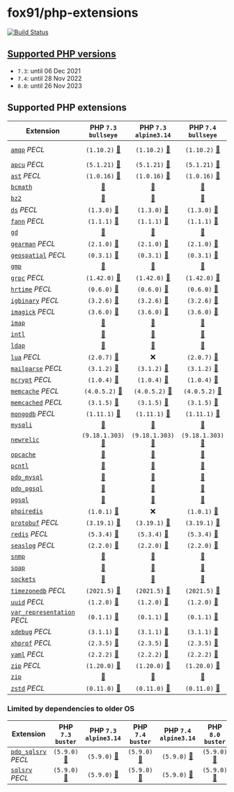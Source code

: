 # fox91/php-extensions

[![Build Status](https://github.com/fox91/docker-php-extensions/actions/workflows/ci.yaml/badge.svg)](https://github.com/fox91/docker-php-extensions/actions/workflows/ci.yaml)

## [Supported PHP versions](https://www.php.net/supported-versions.php)

- `7.3`: until 06 Dec 2021
- `7.4`: until 28 Nov 2022
- `8.0`: until 26 Nov 2023

## Supported PHP extensions

Extension | PHP `7.3` `bullseye` | PHP `7.3` `alpine3.14` | PHP `7.4` `bullseye` | PHP `7.4` `alpine3.14` | PHP `8.0` `bullseye` | PHP `8.0` `alpine3.14`
----------|:--------------------:|:----------------------:|:--------------------:|:----------------------:|:--------------------:|:---------------------:
[`amqp`](https://pecl.php.net/package/amqp) _PECL_ | `(1.10.2)` [:whale:](7.3/bullseye/pecl_amqp/Dockerfile) | `(1.10.2)` [:whale:](7.3/alpine3.14/pecl_amqp/Dockerfile) | `(1.10.2)` [:whale:](7.4/bullseye/pecl_amqp/Dockerfile) | `(1.10.2)` [:whale:](7.4/alpine3.14/pecl_amqp/Dockerfile) | `(1.11.0RC1)` [:whale:](8.0/bullseye/pecl_amqp/Dockerfile) | `(1.11.0RC1)` [:whale:](8.0/alpine3.14/pecl_amqp/Dockerfile)
[`apcu`](https://pecl.php.net/package/apcu) _PECL_ | `(5.1.21)` [:whale:](7.3/bullseye/pecl_apcu/Dockerfile) | `(5.1.21)` [:whale:](7.3/alpine3.14/pecl_apcu/Dockerfile) | `(5.1.21)` [:whale:](7.4/bullseye/pecl_apcu/Dockerfile) | `(5.1.21)` [:whale:](7.4/alpine3.14/pecl_apcu/Dockerfile) | `(5.1.21)` [:whale:](8.0/bullseye/pecl_apcu/Dockerfile) | `(5.1.21)` [:whale:](8.0/alpine3.14/pecl_apcu/Dockerfile)
[`ast`](https://pecl.php.net/package/ast) _PECL_ | `(1.0.16)` [:whale:](7.3/bullseye/pecl_ast/Dockerfile) | `(1.0.16)` [:whale:](7.3/alpine3.14/pecl_ast/Dockerfile) | `(1.0.16)` [:whale:](7.4/bullseye/pecl_ast/Dockerfile) | `(1.0.16)` [:whale:](7.4/alpine3.14/pecl_ast/Dockerfile) | `(1.0.16)` [:whale:](8.0/bullseye/pecl_ast/Dockerfile) | `(1.0.16)` [:whale:](8.0/alpine3.14/pecl_ast/Dockerfile)
[`bcmath`](https://php.net/bcmath) | [:whale:](7.3/bullseye/bcmath/Dockerfile) | [:whale:](7.3/alpine3.14/bcmath/Dockerfile) | [:whale:](7.4/bullseye/bcmath/Dockerfile) | [:whale:](7.4/alpine3.14/bcmath/Dockerfile) | [:whale:](8.0/bullseye/bcmath/Dockerfile) | [:whale:](8.0/alpine3.14/bcmath/Dockerfile)
[`bz2`](https://php.net/bz2) | [:whale:](7.3/bullseye/bz2/Dockerfile) | [:whale:](7.3/alpine3.14/bz2/Dockerfile) | [:whale:](7.4/bullseye/bz2/Dockerfile) | [:whale:](7.4/alpine3.14/bz2/Dockerfile) | [:whale:](8.0/bullseye/bz2/Dockerfile) | [:whale:](8.0/alpine3.14/bz2/Dockerfile)
[`ds`](https://pecl.php.net/package/ds) _PECL_ | `(1.3.0)` [:whale:](7.3/bullseye/pecl_ds/Dockerfile) | `(1.3.0)` [:whale:](7.3/alpine3.14/pecl_ds/Dockerfile) | `(1.3.0)` [:whale:](7.4/bullseye/pecl_ds/Dockerfile) | `(1.3.0)` [:whale:](7.4/alpine3.14/pecl_ds/Dockerfile) | `(1.3.0)` [:whale:](8.0/bullseye/pecl_ds/Dockerfile) | `(1.3.0)` [:whale:](8.0/alpine3.14/pecl_ds/Dockerfile)
[`fann`](https://pecl.php.net/package/fann) _PECL_ | `(1.1.1)` [:whale:](7.3/bullseye/pecl_fann/Dockerfile) | `(1.1.1)` [:whale:](7.3/alpine3.14/pecl_fann/Dockerfile) | `(1.1.1)` [:whale:](7.4/bullseye/pecl_fann/Dockerfile) | `(1.1.1)` [:whale:](7.4/alpine3.14/pecl_fann/Dockerfile) | `(1.2.0RC1)` [:whale:](8.0/bullseye/pecl_fann/Dockerfile) | `(1.2.0RC1)` [:whale:](8.0/alpine3.14/pecl_fann/Dockerfile)
[`gd`](https://php.net/gd) | [:whale:](7.3/bullseye/gd/Dockerfile) | [:whale:](7.3/alpine3.14/gd/Dockerfile) | [:whale:](7.4/bullseye/gd/Dockerfile) | [:whale:](7.4/alpine3.14/gd/Dockerfile) | [:whale:](8.0/bullseye/gd/Dockerfile) | [:whale:](8.0/alpine3.14/gd/Dockerfile)
[`gearman`](https://pecl.php.net/package/gearman) _PECL_ | `(2.1.0)` [:whale:](7.3/bullseye/pecl_gearman/Dockerfile) | `(2.1.0)` [:whale:](7.3/alpine3.14/pecl_gearman/Dockerfile) | `(2.1.0)` [:whale:](7.4/bullseye/pecl_gearman/Dockerfile) | `(2.1.0)` [:whale:](7.4/alpine3.14/pecl_gearman/Dockerfile) | `(2.1.0)` [:whale:](8.0/bullseye/pecl_gearman/Dockerfile) | `(2.1.0)` [:whale:](8.0/alpine3.14/pecl_gearman/Dockerfile)
[`geospatial`](https://pecl.php.net/package/geospatial) _PECL_ | `(0.3.1)` [:whale:](7.3/bullseye/pecl_geospatial/Dockerfile) | `(0.3.1)` [:whale:](7.3/alpine3.14/pecl_geospatial/Dockerfile) | `(0.3.1)` [:whale:](7.4/bullseye/pecl_geospatial/Dockerfile) | `(0.3.1)` [:whale:](7.4/alpine3.14/pecl_geospatial/Dockerfile) | `(0.3.1)` [:whale:](8.0/bullseye/pecl_geospatial/Dockerfile) | `(0.3.1)` [:whale:](8.0/alpine3.14/pecl_geospatial/Dockerfile)
[`gmp`](https://php.net/gmp) | [:whale:](7.3/bullseye/gmp/Dockerfile) | [:whale:](7.3/alpine3.14/gmp/Dockerfile) | [:whale:](7.4/bullseye/gmp/Dockerfile) | [:whale:](7.4/alpine3.14/gmp/Dockerfile) | [:whale:](8.0/bullseye/gmp/Dockerfile) | [:whale:](8.0/alpine3.14/gmp/Dockerfile)
[`grpc`](https://pecl.php.net/package/grpc) _PECL_ | `(1.42.0)` [:whale:](7.3/bullseye/pecl_grpc/Dockerfile) | `(1.42.0)` [:whale:](7.3/alpine3.14/pecl_grpc/Dockerfile) | `(1.42.0)` [:whale:](7.4/bullseye/pecl_grpc/Dockerfile) | `(1.42.0)` [:whale:](7.4/alpine3.14/pecl_grpc/Dockerfile) | `(1.42.0)` [:whale:](8.0/bullseye/pecl_grpc/Dockerfile) | `(1.42.0)` [:whale:](8.0/alpine3.14/pecl_grpc/Dockerfile)
[`hrtime`](https://pecl.php.net/package/hrtime) _PECL_ | `(0.6.0)` [:whale:](7.3/bullseye/pecl_hrtime/Dockerfile) | `(0.6.0)` [:whale:](7.3/alpine3.14/pecl_hrtime/Dockerfile) | `(0.6.0)` [:whale:](7.4/bullseye/pecl_hrtime/Dockerfile) | `(0.6.0)` [:whale:](7.4/alpine3.14/pecl_hrtime/Dockerfile) | :x: | :x:
[`igbinary`](https://pecl.php.net/package/igbinary) _PECL_ | `(3.2.6)` [:whale:](7.3/bullseye/pecl_igbinary/Dockerfile) | `(3.2.6)` [:whale:](7.3/alpine3.14/pecl_igbinary/Dockerfile) | `(3.2.6)` [:whale:](7.4/bullseye/pecl_igbinary/Dockerfile) | `(3.2.6)` [:whale:](7.4/alpine3.14/pecl_igbinary/Dockerfile) | `(3.2.6)` [:whale:](8.0/bullseye/pecl_igbinary/Dockerfile) | `(3.2.6)` [:whale:](8.0/alpine3.14/pecl_igbinary/Dockerfile)
[`imagick`](https://pecl.php.net/package/imagick) _PECL_ | `(3.6.0)` [:whale:](7.3/bullseye/pecl_imagick/Dockerfile) | `(3.6.0)` [:whale:](7.3/alpine3.14/pecl_imagick/Dockerfile) | `(3.6.0)` [:whale:](7.4/bullseye/pecl_imagick/Dockerfile) | `(3.6.0)` [:whale:](7.4/alpine3.14/pecl_imagick/Dockerfile) | `(3.6.0)` [:whale:](8.0/bullseye/pecl_imagick/Dockerfile) | `(3.6.0)` [:whale:](8.0/alpine3.14/pecl_imagick/Dockerfile)
[`imap`](https://php.net/imap) | [:whale:](7.3/bullseye/imap/Dockerfile) | [:whale:](7.3/alpine3.14/imap/Dockerfile) | [:whale:](7.4/bullseye/imap/Dockerfile) | [:whale:](7.4/alpine3.14/imap/Dockerfile) | [:whale:](8.0/bullseye/imap/Dockerfile) | [:whale:](8.0/alpine3.14/imap/Dockerfile)
[`intl`](https://php.net/intl) | [:whale:](7.3/bullseye/intl/Dockerfile) | [:whale:](7.3/alpine3.14/intl/Dockerfile) | [:whale:](7.4/bullseye/intl/Dockerfile) | [:whale:](7.4/alpine3.14/intl/Dockerfile) | [:whale:](8.0/bullseye/intl/Dockerfile) | [:whale:](8.0/alpine3.14/intl/Dockerfile)
[`ldap`](https://php.net/ldap) | [:whale:](7.3/bullseye/ldap/Dockerfile) | [:whale:](7.3/alpine3.14/ldap/Dockerfile) | [:whale:](7.4/bullseye/ldap/Dockerfile) | [:whale:](7.4/alpine3.14/ldap/Dockerfile) | [:whale:](8.0/bullseye/ldap/Dockerfile) | [:whale:](8.0/alpine3.14/ldap/Dockerfile)
[`lua`](https://pecl.php.net/package/lua) _PECL_ | `(2.0.7)` [:whale:](7.3/bullseye/pecl_lua/Dockerfile) | :x: | `(2.0.7)` [:whale:](7.4/bullseye/pecl_lua/Dockerfile) | :x: | :x: | :x:
[`mailparse`](https://pecl.php.net/package/mailparse) _PECL_ | `(3.1.2)` [:whale:](7.3/bullseye/pecl_mailparse/Dockerfile) | `(3.1.2)` [:whale:](7.3/alpine3.14/pecl_mailparse/Dockerfile) | `(3.1.2)` [:whale:](7.4/bullseye/pecl_mailparse/Dockerfile) | `(3.1.2)` [:whale:](7.4/alpine3.14/pecl_mailparse/Dockerfile) | `(3.1.2)` [:whale:](8.0/bullseye/pecl_mailparse/Dockerfile) | `(3.1.2)` [:whale:](8.0/alpine3.14/pecl_mailparse/Dockerfile)
[`mcrypt`](https://pecl.php.net/package/mcrypt) _PECL_ | `(1.0.4)` [:whale:](7.3/bullseye/pecl_mcrypt/Dockerfile) | `(1.0.4)` [:whale:](7.3/alpine3.14/pecl_mcrypt/Dockerfile) | `(1.0.4)` [:whale:](7.4/bullseye/pecl_mcrypt/Dockerfile) | `(1.0.4)` [:whale:](7.4/alpine3.14/pecl_mcrypt/Dockerfile) | `(1.0.4)` [:whale:](8.0/bullseye/pecl_mcrypt/Dockerfile) | `(1.0.4)` [:whale:](8.0/alpine3.14/pecl_mcrypt/Dockerfile)
[`memcache`](https://pecl.php.net/package/memcache) _PECL_ | `(4.0.5.2)` [:whale:](7.3/bullseye/pecl_memcache/Dockerfile) | `(4.0.5.2)` [:whale:](7.3/alpine3.14/pecl_memcache/Dockerfile) | `(4.0.5.2)` [:whale:](7.4/bullseye/pecl_memcache/Dockerfile) | `(4.0.5.2)` [:whale:](7.4/alpine3.14/pecl_memcache/Dockerfile) | `(8.0)` [:whale:](8.0/bullseye/pecl_memcache/Dockerfile) | `(8.0)` [:whale:](8.0/alpine3.14/pecl_memcache/Dockerfile)
[`memcached`](https://pecl.php.net/package/memcached) _PECL_ | `(3.1.5)` [:whale:](7.3/bullseye/pecl_memcached/Dockerfile) | `(3.1.5)` [:whale:](7.3/alpine3.14/pecl_memcached/Dockerfile) | `(3.1.5)` [:whale:](7.4/bullseye/pecl_memcached/Dockerfile) | `(3.1.5)` [:whale:](7.4/alpine3.14/pecl_memcached/Dockerfile) | `(3.1.5)` [:whale:](8.0/bullseye/pecl_memcached/Dockerfile) | `(3.1.5)` [:whale:](8.0/alpine3.14/pecl_memcached/Dockerfile)
[`mongodb`](https://pecl.php.net/package/mongodb) _PECL_ | `(1.11.1)` [:whale:](7.3/bullseye/pecl_mongodb/Dockerfile) | `(1.11.1)` [:whale:](7.3/alpine3.14/pecl_mongodb/Dockerfile) | `(1.11.1)` [:whale:](7.4/bullseye/pecl_mongodb/Dockerfile) | `(1.11.1)` [:whale:](7.4/alpine3.14/pecl_mongodb/Dockerfile) | `(1.11.1)` [:whale:](8.0/bullseye/pecl_mongodb/Dockerfile) | `(1.11.1)` [:whale:](8.0/alpine3.14/pecl_mongodb/Dockerfile)
[`mysqli`](https://php.net/mysqli) | [:whale:](7.3/bullseye/mysqli/Dockerfile) | [:whale:](7.3/alpine3.14/mysqli/Dockerfile) | [:whale:](7.4/bullseye/mysqli/Dockerfile) | [:whale:](7.4/alpine3.14/mysqli/Dockerfile) | [:whale:](8.0/bullseye/mysqli/Dockerfile) | [:whale:](8.0/alpine3.14/mysqli/Dockerfile)
[`newrelic`](https://docs.newrelic.com/docs/apm/agents/php-agent/) | `(9.18.1.303)` [:whale:](7.3/bullseye/newrelic/Dockerfile) | `(9.18.1.303)` [:whale:](7.3/alpine3.14/newrelic/Dockerfile) | `(9.18.1.303)` [:whale:](7.4/bullseye/newrelic/Dockerfile) | `(9.18.1.303)` [:whale:](7.4/alpine3.14/newrelic/Dockerfile) | `(9.18.1.303)` [:whale:](8.0/bullseye/newrelic/Dockerfile) | `(9.18.1.303)` [:whale:](8.0/alpine3.14/newrelic/Dockerfile)
[`opcache`](https://php.net/opcache) | [:whale:](7.3/bullseye/opcache/Dockerfile) | [:whale:](7.3/alpine3.14/opcache/Dockerfile) | [:whale:](7.4/bullseye/opcache/Dockerfile) | [:whale:](7.4/alpine3.14/opcache/Dockerfile) | [:whale:](8.0/bullseye/opcache/Dockerfile) | [:whale:](8.0/alpine3.14/opcache/Dockerfile)
[`pcntl`](https://php.net/pcntl) | [:whale:](7.3/bullseye/pcntl/Dockerfile) | [:whale:](7.3/alpine3.14/pcntl/Dockerfile) | [:whale:](7.4/bullseye/pcntl/Dockerfile) | [:whale:](7.4/alpine3.14/pcntl/Dockerfile) | [:whale:](8.0/bullseye/pcntl/Dockerfile) | [:whale:](8.0/alpine3.14/pcntl/Dockerfile)
[`pdo_mysql`](https://php.net/pdo_mysql) | [:whale:](7.3/bullseye/pdo_mysql/Dockerfile) | [:whale:](7.3/alpine3.14/pdo_mysql/Dockerfile) | [:whale:](7.4/bullseye/pdo_mysql/Dockerfile) | [:whale:](7.4/alpine3.14/pdo_mysql/Dockerfile) | [:whale:](8.0/bullseye/pdo_mysql/Dockerfile) | [:whale:](8.0/alpine3.14/pdo_mysql/Dockerfile)
[`pdo_pgsql`](https://php.net/pdo_pgsql) | [:whale:](7.3/bullseye/pdo_pgsql/Dockerfile) | [:whale:](7.3/alpine3.14/pdo_pgsql/Dockerfile) | [:whale:](7.4/bullseye/pdo_pgsql/Dockerfile) | [:whale:](7.4/alpine3.14/pdo_pgsql/Dockerfile) | [:whale:](8.0/bullseye/pdo_pgsql/Dockerfile) | [:whale:](8.0/alpine3.14/pdo_pgsql/Dockerfile)
[`pgsql`](https://php.net/pgsql) | [:whale:](7.3/bullseye/pgsql/Dockerfile) | [:whale:](7.3/alpine3.14/pgsql/Dockerfile) | [:whale:](7.4/bullseye/pgsql/Dockerfile) | [:whale:](7.4/alpine3.14/pgsql/Dockerfile) | [:whale:](8.0/bullseye/pgsql/Dockerfile) | [:whale:](8.0/alpine3.14/pgsql/Dockerfile)
[`phpiredis`](https://github.com/nrk/phpiredis) | `(1.0.1)` [:whale:](7.3/bullseye/phpiredis/Dockerfile) | :x: | `(1.0.1)` [:whale:](7.4/bullseye/phpiredis/Dockerfile) | :x: | `(1.0.1)` [:whale:](8.0/bullseye/phpiredis/Dockerfile) | :x:
[`protobuf`](https://pecl.php.net/package/protobuf) _PECL_ | `(3.19.1)` [:whale:](7.3/bullseye/pecl_protobuf/Dockerfile) | `(3.19.1)` [:whale:](7.3/alpine3.14/pecl_protobuf/Dockerfile) | `(3.19.1)` [:whale:](7.4/bullseye/pecl_protobuf/Dockerfile) | `(3.19.1)` [:whale:](7.4/alpine3.14/pecl_protobuf/Dockerfile) | `(3.19.1)` [:whale:](8.0/bullseye/pecl_protobuf/Dockerfile) | `(3.19.1)` [:whale:](8.0/alpine3.14/pecl_protobuf/Dockerfile)
[`redis`](https://pecl.php.net/package/redis) _PECL_ | `(5.3.4)` [:whale:](7.3/bullseye/pecl_redis/Dockerfile) | `(5.3.4)` [:whale:](7.3/alpine3.14/pecl_redis/Dockerfile) | `(5.3.4)` [:whale:](7.4/bullseye/pecl_redis/Dockerfile) | `(5.3.4)` [:whale:](7.4/alpine3.14/pecl_redis/Dockerfile) | `(5.3.4)` [:whale:](8.0/bullseye/pecl_redis/Dockerfile) | `(5.3.4)` [:whale:](8.0/alpine3.14/pecl_redis/Dockerfile)
[`seaslog`](https://pecl.php.net/package/seaslog) _PECL_ | `(2.2.0)` [:whale:](7.3/bullseye/pecl_seaslog/Dockerfile) | `(2.2.0)` [:whale:](7.3/alpine3.14/pecl_seaslog/Dockerfile) | `(2.2.0)` [:whale:](7.4/bullseye/pecl_seaslog/Dockerfile) | `(2.2.0)` [:whale:](7.4/alpine3.14/pecl_seaslog/Dockerfile) | `(2.2.0)` [:whale:](8.0/bullseye/pecl_seaslog/Dockerfile) | `(2.2.0)` [:whale:](8.0/alpine3.14/pecl_seaslog/Dockerfile)
[`snmp`](https://php.net/snmp) | [:whale:](7.3/bullseye/snmp/Dockerfile) | [:whale:](7.3/alpine3.14/snmp/Dockerfile) | [:whale:](7.4/bullseye/snmp/Dockerfile) | [:whale:](7.4/alpine3.14/snmp/Dockerfile) | [:whale:](8.0/bullseye/snmp/Dockerfile) | [:whale:](8.0/alpine3.14/snmp/Dockerfile)
[`soap`](https://php.net/soap) | [:whale:](7.3/bullseye/soap/Dockerfile) | [:whale:](7.3/alpine3.14/soap/Dockerfile) | [:whale:](7.4/bullseye/soap/Dockerfile) | [:whale:](7.4/alpine3.14/soap/Dockerfile) | [:whale:](8.0/bullseye/soap/Dockerfile) | [:whale:](8.0/alpine3.14/soap/Dockerfile)
[`sockets`](https://php.net/sockets) | [:whale:](7.3/bullseye/sockets/Dockerfile) | [:whale:](7.3/alpine3.14/sockets/Dockerfile) | [:whale:](7.4/bullseye/sockets/Dockerfile) | [:whale:](7.4/alpine3.14/sockets/Dockerfile) | [:whale:](8.0/bullseye/sockets/Dockerfile) | [:whale:](8.0/alpine3.14/sockets/Dockerfile)
[`timezonedb`](https://pecl.php.net/package/timezonedb) _PECL_ | `(2021.5)` [:whale:](7.3/bullseye/pecl_timezonedb/Dockerfile) | `(2021.5)` [:whale:](7.3/alpine3.14/pecl_timezonedb/Dockerfile) | `(2021.5)` [:whale:](7.4/bullseye/pecl_timezonedb/Dockerfile) | `(2021.5)` [:whale:](7.4/alpine3.14/pecl_timezonedb/Dockerfile) | `(2021.5)` [:whale:](8.0/bullseye/pecl_timezonedb/Dockerfile) | `(2021.5)` [:whale:](8.0/alpine3.14/pecl_timezonedb/Dockerfile)
[`uuid`](https://pecl.php.net/package/uuid) _PECL_ | `(1.2.0)` [:whale:](7.3/bullseye/pecl_uuid/Dockerfile) | `(1.2.0)` [:whale:](7.3/alpine3.14/pecl_uuid/Dockerfile) | `(1.2.0)` [:whale:](7.4/bullseye/pecl_uuid/Dockerfile) | `(1.2.0)` [:whale:](7.4/alpine3.14/pecl_uuid/Dockerfile) | `(1.2.0)` [:whale:](8.0/bullseye/pecl_uuid/Dockerfile) | `(1.2.0)` [:whale:](8.0/alpine3.14/pecl_uuid/Dockerfile)
[`var_representation`](https://pecl.php.net/package/var_representation) _PECL_ | `(0.1.1)` [:whale:](7.3/bullseye/pecl_var_representation/Dockerfile) | `(0.1.1)` [:whale:](7.3/alpine3.14/pecl_var_representation/Dockerfile) | `(0.1.1)` [:whale:](7.4/bullseye/pecl_var_representation/Dockerfile) | `(0.1.1)` [:whale:](7.4/alpine3.14/pecl_var_representation/Dockerfile) | `(0.1.1)` [:whale:](8.0/bullseye/pecl_var_representation/Dockerfile) | `(0.1.1)` [:whale:](8.0/alpine3.14/pecl_var_representation/Dockerfile)
[`xdebug`](https://pecl.php.net/package/xdebug) _PECL_ | `(3.1.1)` [:whale:](7.3/bullseye/pecl_xdebug/Dockerfile) | `(3.1.1)` [:whale:](7.3/alpine3.14/pecl_xdebug/Dockerfile) | `(3.1.1)` [:whale:](7.4/bullseye/pecl_xdebug/Dockerfile) | `(3.1.1)` [:whale:](7.4/alpine3.14/pecl_xdebug/Dockerfile) | `(3.1.1)` [:whale:](8.0/bullseye/pecl_xdebug/Dockerfile) | `(3.1.1)` [:whale:](8.0/alpine3.14/pecl_xdebug/Dockerfile)
[`xhprof`](https://pecl.php.net/package/xhprof) _PECL_ | `(2.3.5)` [:whale:](7.3/bullseye/pecl_xhprof/Dockerfile) | `(2.3.5)` [:whale:](7.3/alpine3.14/pecl_xhprof/Dockerfile) | `(2.3.5)` [:whale:](7.4/bullseye/pecl_xhprof/Dockerfile) | `(2.3.5)` [:whale:](7.4/alpine3.14/pecl_xhprof/Dockerfile) | `(2.3.5)` [:whale:](8.0/bullseye/pecl_xhprof/Dockerfile) | `(2.3.5)` [:whale:](8.0/alpine3.14/pecl_xhprof/Dockerfile)
[`yaml`](https://pecl.php.net/package/yaml) _PECL_ | `(2.2.2)` [:whale:](7.3/bullseye/pecl_yaml/Dockerfile) | `(2.2.2)` [:whale:](7.3/alpine3.14/pecl_yaml/Dockerfile) | `(2.2.2)` [:whale:](7.4/bullseye/pecl_yaml/Dockerfile) | `(2.2.2)` [:whale:](7.4/alpine3.14/pecl_yaml/Dockerfile) | `(2.2.2)` [:whale:](8.0/bullseye/pecl_yaml/Dockerfile) | `(2.2.2)` [:whale:](8.0/alpine3.14/pecl_yaml/Dockerfile)
[`zip`](https://pecl.php.net/package/zip) _PECL_ | `(1.20.0)` [:whale:](7.3/bullseye/pecl_zip/Dockerfile) | `(1.20.0)` [:whale:](7.3/alpine3.14/pecl_zip/Dockerfile) | `(1.20.0)` [:whale:](7.4/bullseye/pecl_zip/Dockerfile) | `(1.20.0)` [:whale:](7.4/alpine3.14/pecl_zip/Dockerfile) | `(1.20.0)` [:whale:](8.0/bullseye/pecl_zip/Dockerfile) | `(1.20.0)` [:whale:](8.0/alpine3.14/pecl_zip/Dockerfile)
[`zip`](https://php.net/zip) | [:whale:](7.3/bullseye/zip/Dockerfile) | [:whale:](7.3/alpine3.14/zip/Dockerfile) | [:whale:](7.4/bullseye/zip/Dockerfile) | [:whale:](7.4/alpine3.14/zip/Dockerfile) | [:whale:](8.0/bullseye/zip/Dockerfile) | [:whale:](8.0/alpine3.14/zip/Dockerfile)
[`zstd`](https://pecl.php.net/package/zstd) _PECL_ | `(0.11.0)` [:whale:](7.3/bullseye/pecl_zstd/Dockerfile) | `(0.11.0)` [:whale:](7.3/alpine3.14/pecl_zstd/Dockerfile) | `(0.11.0)` [:whale:](7.4/bullseye/pecl_zstd/Dockerfile) | `(0.11.0)` [:whale:](7.4/alpine3.14/pecl_zstd/Dockerfile) | `(0.11.0)` [:whale:](8.0/bullseye/pecl_zstd/Dockerfile) | `(0.11.0)` [:whale:](8.0/alpine3.14/pecl_zstd/Dockerfile)

### Limited by dependencies to older OS

Extension | PHP `7.3` `buster` | PHP `7.3` `alpine3.14` | PHP `7.4` `buster` | PHP `7.4` `alpine3.14` | PHP `8.0` `buster` | PHP `8.0` `alpine3.14`
----------|:------------------:|:----------------------:|:------------------:|:----------------------:|:------------------:|:---------------------:
[`pdo_sqlsrv`](https://pecl.php.net/package/pdo_sqlsrv) _PECL_ | `(5.9.0)` [:whale:](7.3/buster/pecl_pdo_sqlsrv/Dockerfile) | `(5.9.0)` [:whale:](7.3/alpine3.14/pecl_pdo_sqlsrv/Dockerfile) | `(5.9.0)` [:whale:](7.4/buster/pecl_pdo_sqlsrv/Dockerfile) | `(5.9.0)` [:whale:](7.4/alpine3.14/pecl_pdo_sqlsrv/Dockerfile) | `(5.9.0)` [:whale:](8.0/buster/pecl_pdo_sqlsrv/Dockerfile) | `(5.9.0)` [:whale:](8.0/alpine3.14/pecl_pdo_sqlsrv/Dockerfile)
[`sqlsrv`](https://pecl.php.net/package/sqlsrv) _PECL_ | `(5.9.0)` [:whale:](7.3/buster/pecl_sqlsrv/Dockerfile) | `(5.9.0)` [:whale:](7.3/alpine3.14/pecl_sqlsrv/Dockerfile) | `(5.9.0)` [:whale:](7.4/buster/pecl_sqlsrv/Dockerfile) | `(5.9.0)` [:whale:](7.4/alpine3.14/pecl_sqlsrv/Dockerfile) | `(5.9.0)` [:whale:](8.0/buster/pecl_sqlsrv/Dockerfile) | `(5.9.0)` [:whale:](8.0/alpine3.14/pecl_sqlsrv/Dockerfile)
